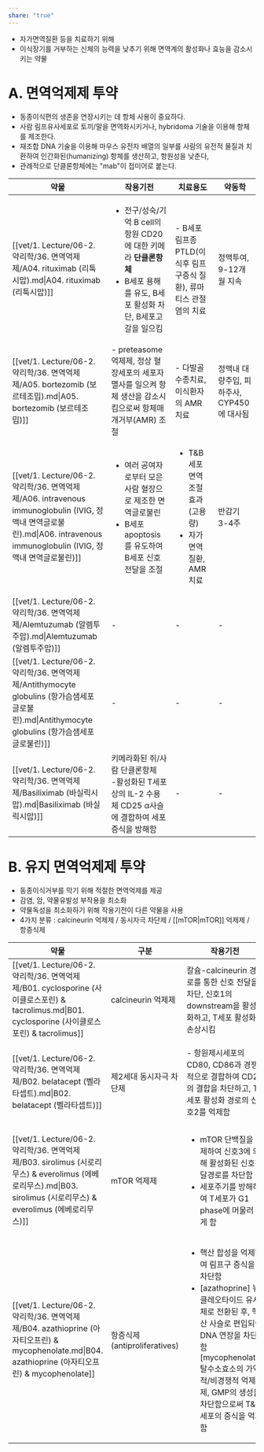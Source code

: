 ```yaml
---
share: "true"
---
```


- 자가면역질환 등을 치료하기 위해
- 이식장기를 거부하는 신체의 능력을 낮추기 위해
면역계의 활성화나 효능을 감소시키는 약물

# A. 면역억제제 투약

- 동종이식편의 생존을 연장시키는 데 항체 사용이 중요하다.
- 사람 림프유사세포로 토끼/말을 면역화시키거나, hybridoma 기술을 이용해 항체를 제조한다.
- 재조합 DNA 기술을 이용해 마우스 유전자 배열의 일부를 사람의 유전적 물질과 치환하여 인간화된(humanizing) 항체를 생산하고, 항원성을 낮춘다,
- 관례적으로 단클론항체에는 "mab"이 접미어로 붙는다.

| 약물                                                                                                                                               | 작용기전                                                                                                    | 치료용도                                                       | 약동학                         |
| ------------------------------------------------------------------------------------------------------------------------------------------------ | ------------------------------------------------------------------------------------------------------- | ---------------------------------------------------------- | --------------------------- |
| [[vet/1. Lecture/06-2. 약리학/36. 면역억제제/A04. rituximab (리툭시맙).md\|A04. rituximab (리툭시맙)]]                                                           | <ul><li>전구/성숙/기억 B cell의 항원 CD20에 대한 키메라 **단클론항체**</li><li>B세포 용해를 유도, B세포 활성화 차단, B세포고갈을 일으킴</li></ul> | - B세포 림프종 PTLD(이식후 림프구증식 질환), 류마티스 관절염의 치료                 | 정맥투여, 9-12개월 지속             |
| [[vet/1. Lecture/06-2. 약리학/36. 면역억제제/A05. bortezomib (보르테조밉).md\|A05. bortezomib (보르테조밉)]]                                                       | - preteasome 억제제, 정상 혈장세포의 세포자멸사를 일으켜 항체 생산을 감소시킴으로써 항체매개거부(AMR) 조절                                     | - 다발골수종치료, 이식환자의 AMR 치료                                    | 정맥내 대량주입, 피하주사, CYP450에 대사됨 |
| [[vet/1. Lecture/06-2. 약리학/36. 면역억제제/A06. intravenous immunoglobulin (IVIG, 정맥내 면역글로불린).md\|A06. intravenous immunoglobulin (IVIG, 정맥내 면역글로불린)]] | <ul><li>여러 공여자로부터 모은 사람 혈장으로 제조한 면역글로불린</li><li>B세포 apoptosis를 유도하여 B세포 신호전달을 조절</li></ul>              | <ul><li>T&B세포 면역조절효과(고용량)</li><li>자가면역질환, AMR 치료</li></ul> | 반감기 3-4주                    |
| [[vet/1. Lecture/06-2. 약리학/36. 면역억제제/Alemtuzumab (알렘투주맙).md\|Alemtuzumab (알렘투주맙)]]                                                               | \-                                                                                                      | \-                                                         | \-                          |
| [[vet/1. Lecture/06-2. 약리학/36. 면역억제제/Antithymocyte globulins (항가슴샘세포 글로불린).md\|Antithymocyte globulins (항가슴샘세포 글로불린)]]                           | \-                                                                                                      | \-                                                         | \-                          |
| [[vet/1. Lecture/06-2. 약리학/36. 면역억제제/Basiliximab (바실릭시맙).md\|Basiliximab (바실릭시맙)]]                                                               | 키메라화된 쥐/사람 단클론항체<br>-활성화된 T세포상의 IL-2 수용체 CD25 α사슬에 결합하여 세포 증식을 방해함                                      | \-                                                         | \-                          |


# B. 유지 면역억제제 투약

- 동종이식거부를 막기 위해 적절한 면역억제를 제공
- 감염, 암, 약물유발성 부작용을 최소화
- 약물독성을 최소화하기 위해 작용기전이 다른 약물을 사용
- 4가지 분류 : calcineurin 억제제 / 동시자극 차단제 / [[mTOR|mTOR]] 억제제 / 항증식제 

| 약물                                                                                                                                   | 구분                        | 작용기전                                                                                                                                                                               | 치료용도                                                                                                                                                                                 | 약동학                                                                                                           |
| ------------------------------------------------------------------------------------------------------------------------------------ | ------------------------- | ---------------------------------------------------------------------------------------------------------------------------------------------------------------------------------- | ------------------------------------------------------------------------------------------------------------------------------------------------------------------------------------ | ------------------------------------------------------------------------------------------------------------- |
| [[vet/1. Lecture/06-2. 약리학/36. 면역억제제/B01. cyclosporine (사이클로스포린) & tacrolimus.md\|B01. cyclosporine (사이클로스포린) & tacrolimus]]         | calcineurin 억제제           | 칼슘-calcineurin 경로를 통한 신호 전달을 차단, 신호1의 downstream을 활성화하고, T세포 활성화를 손상시킴                                                                                                             | \-                                                                                                                                                                                   | \-                                                                                                            |
| [[vet/1. Lecture/06-2. 약리학/36. 면역억제제/B02. belatacept (벨라타셉트).md\|B02. belatacept (벨라타셉트)]]                                           | 제2세대 동시자극 차단제             | - 항원제시세포의 CD80, CD86과 경쟁적으로 결합하여 CD28의 결합을 차단하고, T세포 활성화 경로의 신호2를 억제함                                                                                                              | <ul><li>[[Basiliximab (바실릭시맙)\|basiliximab]], [[mycophenolate\|mycophenolate mofetil]], [[corticosteroid|corticosteroid]]와 병용하여 콩팥이식에 사용함</li><li>장기 콩팥독성 등을 피하기 위해 calcineurin 억제제의 대용</li></ul> | 2상으로 투여, 첫달 4회 고용량, 다음 달 1회 투여, 4개월 후 용량 감소 투여                                                                |
| [[vet/1. Lecture/06-2. 약리학/36. 면역억제제/B03. sirolimus (시로리무스) & everolimus (에베로리무스).md\|B03. sirolimus (시로리무스) & everolimus (에베로리무스)]] | mTOR 억제제                  | <ul><li>mTOR 단백질을 억제하여 신호3에 의해 활성화된 신호전달경로를 차단함</li><li>세포주기를 방해하여 T세포가 G1 phase에 머물러 있게 함</li></ul>                                                                               | - calcineurin 억제제의 용량을 최소화하고, 콩팥독성 부작용을 피하기 위해 사용함<br>[everolimus] 유방, 콩팥, 신경내분비 등 다양한 암치료                                                                                           | CYP3A4에 의해 대사, P-당단백질의 기질, DDI 심함<br>[sirolimus] 반감기가 긴 편, 1일 1회 투여                                           |
| [[vet/1. Lecture/06-2. 약리학/36. 면역억제제/B04. azathioprine (아자티오프린) & mycophenolate.md\|B04. azathioprine (아자티오프린) & mycophenolate]]     | 항증식제 (antiproliferatives) | <ul><li>핵산 합성을 억제하여 림프구 증식을 차단함</li><li>[azathoprine] 뉴클레오타이드 유사체로 전환된 후, 핵산 사슬로 편입되어 DNA 연장을 차단함<br>[mycophenolate] 탈수소효소의 가역적/비경쟁적 억제제, GMP의 생성을 차단함으로써 T&B세포의 증식을 억제함</li></ul> | <ul><li>calcinuerin 억제제와 함께 면역억제제 보조제로 사용</li><li>안정성과 효능계수가 좋아 mycophenolate가 주로 사용됨</li></ul>                                                                                      | [azathioprine] 투여용량 제한 부작용-골수억제, allopurinol과 사용하면 부작용이 큼<br>[mycophenolate] 2가지 제형. mofetil(전약물)과 acid(활성약물) |

